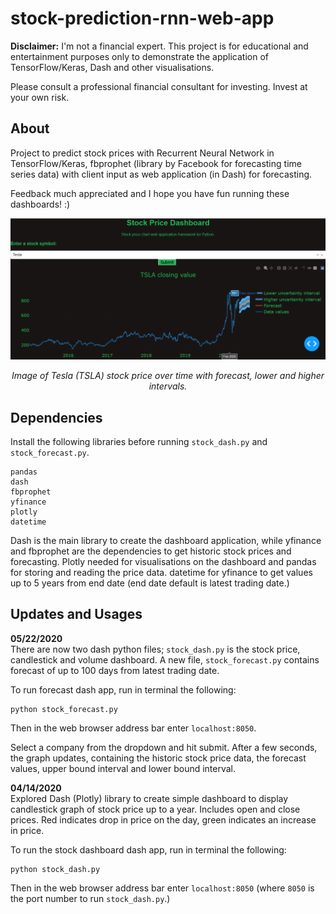 # stock-prediction-rnn-web-app
**Disclaimer:** I'm not a financial expert. This project is for educational and entertainment purposes only to demonstrate the application of TensorFlow/Keras, Dash and other visualisations.

Please consult a professional financial consultant for investing. Invest at your own risk.

## About
Project to predict stock prices with Recurrent Neural Network in TensorFlow/Keras, fbprophet (library by Facebook for forecasting time series data) with client input as web application (in Dash) for forecasting.

Feedback much appreciated and I hope you have fun running these dashboards! :)

![Image](images/image01.png)
<p align="center"><i>Image of Tesla (TSLA) stock price over time with forecast, lower and higher intervals.</i></p>

## Dependencies
Install the following libraries before running `stock_dash.py` and `stock_forecast.py`.
```
pandas
dash
fbprophet
yfinance
plotly
datetime
```
Dash is the main library to create the dashboard application, while yfinance and fbprophet are the dependencies to get historic stock prices and forecasting. Plotly needed for visualisations on the dashboard and pandas for storing and reading the price data. datetime for yfinance to get values up to 5 years from end date (end date default is latest trading date.)

## Updates and Usages
**05/22/2020**<br>
There are now two dash python files; `stock_dash.py` is the stock price, candlestick and volume dashboard. A new file, `stock_forecast.py` contains forecast of up to 100 days from latest trading date.

To run forecast dash app, run in terminal the following:
```
python stock_forecast.py
```
Then in the web browser address bar enter `localhost:8050`.

Select a company from the dropdown and hit submit. After a few seconds, the graph updates, containing the historic stock price data, the forecast values, upper bound interval and lower bound interval.

**04/14/2020**<br>
Explored Dash (Plotly) library to create simple dashboard to display candlestick graph of stock price up to a year. Includes open and close prices. Red indicates drop in price on the day, green indicates an increase in price.

To run the stock dashboard dash app, run in terminal the following:
```
python stock_dash.py
```
Then in the web browser address bar enter `localhost:8050` (where `8050` is the port number to run `stock_dash.py`.)
